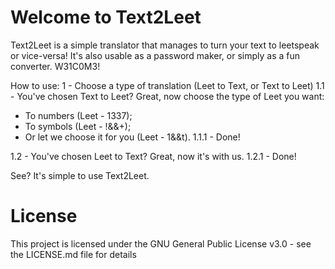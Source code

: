 # Welcome to Text2Leet
Text2Leet is a simple translator that manages to turn your text to leetspeak or vice-versa! It's also usable as a password maker, or simply as a fun converter. W31C0M3!

How to use:
1 - Choose a type of translation (Leet to Text, or Text to Leet)
1.1 - You've chosen Text to Leet? Great, now choose the type of Leet you want:
  - To numbers (Leet - 1337);
  - To symbols (Leet - !&&+);
  - Or let we choose it for you (Leet - 1&&t). 
1.1.1 - Done!

1.2 - You've chosen Leet to Text? Great, now it's with us.
1.2.1 - Done!

See? It's simple to use Text2Leet. 

# License

This project is licensed under the GNU General Public License v3.0 - see the LICENSE.md file for details





